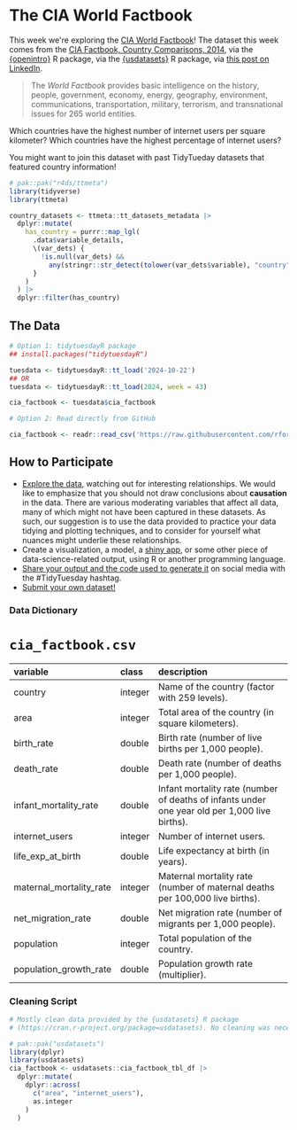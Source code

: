 # The CIA World Factbook

This week we're exploring the [CIA World Factbook](https://www.cia.gov/the-world-factbook/)! 
The dataset this week comes from the [CIA Factbook, Country Comparisons, 2014](https://www.cia.gov/the-world-factbook/references/guide-to-country-comparisons),
via the [{openintro}](https://openintrostat.github.io/openintro/) R package,
via the [{usdatasets}](https://cran.r-project.org/package=usdatasets) R package, 
via [this post on LinkedIn](https://www.linkedin.com/posts/andrescaceresrossi_rstats-rstudio-opensource-activity-7249513444830318592-r395).

> The *World Factbook* provides basic intelligence on the history, people, government, 
> economy, energy, geography, environment, communications, transportation, military, 
> terrorism, and transnational issues for 265 world entities.

Which countries have the highest number of internet users per square kilometer?
Which countries have the highest percentage of internet users?

You might want to join this dataset with past TidyTueday datasets that featured country information!

```r
# pak::pak("r4ds/ttmeta")
library(tidyverse)
library(ttmeta)

country_datasets <- ttmeta::tt_datasets_metadata |> 
  dplyr::mutate(
    has_country = purrr::map_lgl(
      .data$variable_details,
      \(var_dets) {
        !is.null(var_dets) && 
          any(stringr::str_detect(tolower(var_dets$variable), "country"))
      }
    )
  ) |> 
  dplyr::filter(has_country)
```

## The Data

```r
# Option 1: tidytuesdayR package 
## install.packages("tidytuesdayR")

tuesdata <- tidytuesdayR::tt_load('2024-10-22')
## OR
tuesdata <- tidytuesdayR::tt_load(2024, week = 43)

cia_factbook <- tuesdata$cia_factbook

# Option 2: Read directly from GitHub

cia_factbook <- readr::read_csv('https://raw.githubusercontent.com/rfordatascience/tidytuesday/main/data/2024/2024-10-22/cia_factbook.csv')
```

## How to Participate

- [Explore the data](https://r4ds.hadley.nz/), watching out for interesting relationships. We would like to emphasize that you should not draw conclusions about **causation** in the data. There are various moderating variables that affect all data, many of which might not have been captured in these datasets. As such, our suggestion is to use the data provided to practice your data tidying and plotting techniques, and to consider for yourself what nuances might underlie these relationships.
- Create a visualization, a model, a [shiny app](https://shiny.posit.co/), or some other piece of data-science-related output, using R or another programming language.
- [Share your output and the code used to generate it](../../../sharing.md) on social media with the #TidyTuesday hashtag.
- [Submit your own dataset!](../../../pr_instructions.md)

### Data Dictionary

# `cia_factbook.csv`

|variable                |class   |description                           |
|:-----------------------|:-------|:-------------------------------------|
|country                 |integer |Name of the country (factor with 259 levels). |
|area                    |integer |Total area of the country (in square kilometers). |
|birth_rate              |double  |Birth rate (number of live births per 1,000 people). |
|death_rate              |double  |Death rate (number of deaths per 1,000 people). |
|infant_mortality_rate   |double  |Infant mortality rate (number of deaths of infants under one year old per 1,000 live births). |
|internet_users          |integer |Number of internet users. |
|life_exp_at_birth       |double  |Life expectancy at birth (in years). |
|maternal_mortality_rate |integer |Maternal mortality rate (number of maternal deaths per 100,000 live births). |
|net_migration_rate      |double  |Net migration rate (number of migrants per 1,000 people). |
|population              |integer |Total population of the country. |
|population_growth_rate  |double  |Population growth rate (multiplier). |

### Cleaning Script

```r
# Mostly clean data provided by the {usdatasets} R package
# (https://cran.r-project.org/package=usdatasets). No cleaning was necessary.

# pak::pak("usdatasets")
library(dplyr)
library(usdatasets)
cia_factbook <- usdatasets::cia_factbook_tbl_df |> 
  dplyr::mutate(
    dplyr::across(
      c("area", "internet_users"),
      as.integer
    )
  )
```
